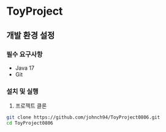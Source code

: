 # ToyProject

## 개발 환경 설정

### 필수 요구사항
- Java 17
- Git

### 설치 및 실행
1. 프로젝트 클론
```bash
git clone https://github.com/johnch94/ToyProject0806.git
cd ToyProject0806
